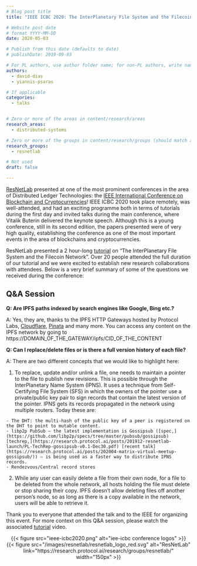 ```yaml
---
# Blog post title
title: "IEEE ICBC 2020: The InterPlanetary File System and the Filecoin Network"

# Website post date
# format YYYY-MM-DD
date: 2020-05-03

# Publish from this date (defaults to date)
# publishDate: 2019-09-03

# For PL authors, use author folder name; for non-PL authors, write name as in paper within ""
authors:
  - david-dias
  - yiannis-psaras

# If applicable
categories:
  - talks


# Zero or more of the areas in content/research/areas
research_areas:
  - distributed-systems

# Zero or more of the groups in content/research/groups (should match author membership)
research_groups:
  - resnetlab

# Not used
draft: false

---
```

[ResNetLab](https://research.protocol.ai/research/groups/resnetlab/) presented at one of the most prominent conferences in the area of Distributed Ledger Technologies: the [IEEE International Conference on Blockchain and Cryptocurrencies](https://icbc2020.ieee-icbc.org/)! IEEE ICBC 2020 took place remotely, was well-attended, and had an exciting programme both in terms of tutorials during the first day and invited talks during the main conference, where Vitalik Buterin delivered the keynote speech. Although this is a young conference, still in its second edition, the papers presented were of very high quality, establishing the conference as one of the most important events in the area of blockchains and cryptocurrencies. 

ResNetLab presented a 2 hour-long [tutorial](https://drive.google.com/file/d/1OcHjR1XA1E8To3qpw3fnsEQe-xSKFGy3/view?usp=sharing) on “The InterPlanetary File System and the Filecoin Network”. Over 20 people attended the full duration of our tutorial and we were excited to establish new research collaborations with attendees. Below is a very brief summary of some of the questions we received during the conference:

## Q&A Session

**Q: Are IPFS paths indexed by search engines like Google, Bing etc.?** 

A: Yes, they are, thanks to the IPFS HTTP Gateways hosted by Protocol Labs, [Cloudflare](https://blog.cloudflare.com/tag/ipfs/), [Pinata](https://pinata.cloud) and many more. You can access any content on the IPFS network by going to https://DOMAIN_OF_THE_GATEWAY/ipfs/CID_OF_THE_CONTENT

**Q: Can I replace/delete files or is there a full version history of each file?**

A: There are two different concepts that we would like to highlight here:
 
  1. To replace, update and/or unlink a file, one needs to maintain a pointer to the file to publish new revisions. This is possible through the InterPlanetary Name System (IPNS). It uses a technique from Self-Certifying File System (SFS) in which the owners of the pointer use a private/public key pair to sign records that contain the latest version of the pointer. 
  IPNS gets its records propagated in the network using multiple routers. Today these are:

    - The DHT: the multi-hash of the public key of a peer is registered on the DHT to point to mutable content. 
    - libp2p PubSub — the latest implementation is Gossipsub ([spec,](https://github.com/libp2p/specs/tree/master/pubsub/gossipsub) [techrep,](https://research.protocol.ai/posts/201912-resnetlab-launch/PL-TechRep-gossipsub-v0.1-Dec30.pdf) [recent talk](https://research.protocol.ai/posts/202004-matrix-virtual-meetup-gossipsub/)) — is being used as a faster way to distribute IPNS records.
    - Rendezvous/Central record stores
<p></p> 

  2. While any user can easily delete a file from their own node, for a file to be deleted from the whole network, all hosts holding the file must delete or stop sharing their copy. IPFS doesn’t allow deleting files off another person’s node, so as long as there is a copy available in the network, users will be able to retrieve it. 

Thank you to everyone that attended the talk and to the IEEE for organizing this event. For more context on this Q&A session, please watch the associated [tutorial](https://drive.google.com/file/d/1OcHjR1XA1E8To3qpw3fnsEQe-xSKFGy3/view?usp=sharing) video.

<center>{{< figure src="ieee-icbc2020.png" alt="iee-icbc conference logos" >}}</center>

<center>{{< figure src="/images/resnetlab/resnetlab_logo_red.svg" alt="ResNetLab" link="https://research.protocol.ai/research/groups/resnetlab/" width="150px" >}}</center>
